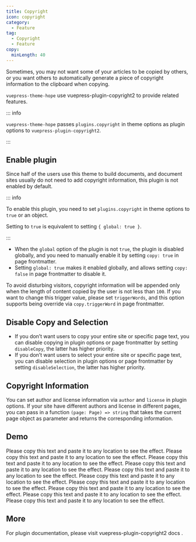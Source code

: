 ```yaml
---
title: Copyright
icon: copyright
category:
  - Feature
tag:
  - Copyright
  - Feature
copy:
  minLength: 40
---
```


Sometimes, you may not want some of your articles to be copied by others, or you want others to automatically generate a piece of copyright information to the clipboard when copying.

`vuepress-theme-hope` use <ProjectLink name="copyright2">vuepress-plugin-copyright2</ProjectLink> to provide related features.

::: info

`vuepress-theme-hope` passes `plugins.copyright` in theme options as plugin options to `vuepress-plugin-copyright2`.

:::

<!-- more -->

## Enable plugin

Since half of the users use this theme to build documents, and document sites usually do not need to add copyright information, this plugin is not enabled by default.

::: info

To enable this plugin, you need to set `plugins.copyright` in theme options to `true` or an object.

Setting to `true` is equivalent to setting `{ global: true }`.

:::

- When the `global` option of the plugin is not `true`, the plugin is disabled globally, and you need to manually enable it by setting `copy: true` in page frontmatter.
- Setting `global: true` makes it enabled globally, and allows setting `copy: false` in page frontmatter to disable it.

To avoid disturbing visitors, copyright information will be appended only when the length of content copied by the user is not less than `100`. If you want to change this trigger value, please set `triggerWords`, and this option supports being override via `copy.triggerWord` in page frontmatter.

## Disable Copy and Selection

- If you don’t want users to copy your entire site or specific page text, you can disable copying in plugin options or page frontmatter by setting `disableCopy`, the latter has higher priority.
- If you don’t want users to select your entire site or specific page text, you can disable selection in plugin options or page frontmatter by setting `disableSelection`, the latter has higher priority.

## Copyright Information

You can set author and license information via `author` and `license` in plugin options. If your site have different authors and license in different pages, you can pass in a function `(page: Page) => string` that takes the current page object as parameter and returns the corresponding information.

## Demo

Please copy this text and paste it to any location to see the effect. Please copy this text and paste it to any location to see the effect. Please copy this text and paste it to any location to see the effect. Please copy this text and paste it to any location to see the effect. Please copy this text and paste it to any location to see the effect. Please copy this text and paste it to any location to see the effect. Please copy this text and paste it to any location to see the effect. Please copy this text and paste it to any location to see the effect. Please copy this text and paste it to any location to see the effect. Please copy this text and paste it to any location to see the effect.

## More

For plugin documentation, please visit <ProjectLink name="copyright2">vuepress-plugin-copyright2 docs</ProjectLink> .
